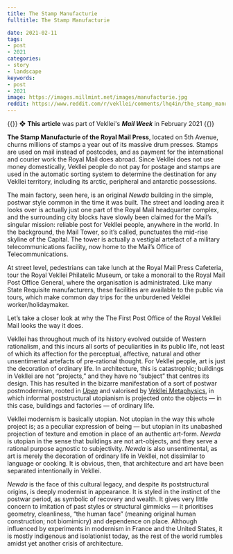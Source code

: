 ```yaml
---
title: The Stamp Manufacturie
fulltitle: The Stamp Manufacturie

date: 2021-02-11
tags:
- post
- 2021
categories:
- story
- landscape
keywords:
- post
- 2021
image: https://images.millmint.net/images/manufacturie.jpg
reddit: https://www.reddit.com/r/vekllei/comments/lhq4in/the_stamp_manufacturie/
---
```


{{<hint>}}
❖ **This article** was part of Vekllei's ***Mail Week*** in February 2021
{{</hint>}}

**The Stamp Manufacturie of the Royal Mail Press**, located on 5th Avenue, churns millions of stamps a year out of its massive drum presses. Stamps are used on mail instead of postcodes, and as payment for the international and courier work the Royal Mail does abroad. Since Vekllei does not use money domestically, Vekllei people do not pay for postage and stamps are used in the automatic sorting system to determine the destination for any Vekllei territory, including its arctic, peripheral and antarctic possessions.

The main factory, seen here, is an original *Newda* building in the simple, postwar style common in the time it was built. The street and loading area it looks over is actually just one part of the Royal Mail headquarter complex, and the surrounding city blocks have slowly been claimed for the Mail’s singular mission: reliable post for Vekllei people, anywhere in the world. In the background, the Mail Tower, so it’s called, punctuates the mid-rise skyline of the Capital. The tower is actually a vestigial artefact of a military telecommunications facility, now home to the Mail’s Office of Telecommunications.

At street level, pedestrians can take lunch at the Royal Mail Press Cafeteria, tour the Royal Vekllei Philatelic Museum, or take a monorail to the Royal Mail Post Office General, where the organisation is administrated. Like many State Requisite manufacturers, these facilities are available to the public via tours, which make common day trips for the unburdened Vekllei worker/holidaymaker.

Let’s take a closer look at why the The First Post Office of the Royal Vekllei Mail looks the way it does.

Vekllei has throughout much of its history evolved outside of Western rationalism, and this incurs all sorts of peculiarities in its public life, not least of which its affection for the perceptual, affective, natural and other unsentimental artefacts of pre-rational thought. For Vekllei people, art is just the decoration of ordinary life. In architecture, this is catastrophic; buildings in Vekllei are not “projects,” and they have no “subject” that centres its design. This has resulted in the bizarre manifestation of a sort of postwar postmodernism, rooted in [*Upen*](https://millmint.net/utopia/culture/religion/) and valorised by [Vekllei Metaphysics](https://millmint.net/posts/2020-10-11-metaphysic/), in which informal poststructural utopianism is projected onto the objects — in this case, buildings and factories — of ordinary life.

Vekllei modernism is basically utopian. Not utopian in the way this whole project is; as a peculiar expression of being — but utopian in its unabashed projection of texture and emotion in place of an authentic art-form. *Newda* is utopian in the sense that buildings are not art-objects, and they serve a rational purpose agnostic to subjectivity. *Newda* is also unsentimental, as art is merely the decoration of ordinary life in Vekllei, not dissimilar to language or cooking. It is obvious, then, that architecture and art have been separated intentionally in Vekllei.

*Newda* is the face of this cultural legacy, and despite its poststructural origins, is deeply modernist in appearance. It is styled in the instinct of the postwar period, as symbolic of recovery and wealth. It gives very little concern to imitation of past styles or structural gimmicks — it prioritises geometry, cleanliness, “the human face” (meaning original human construction; not biomimicry) and dependence on place. Although influenced by experiments in modernism in France and the United States, it is mostly indigenous and isolationist today, as the rest of the world rumbles amidst yet another crisis of architecture.
